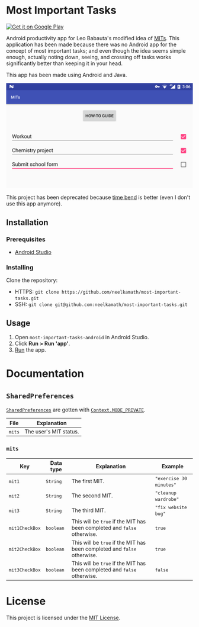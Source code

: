# Most Important Tasks

<a href="https://play.google.com/store/apps/details?id=io.github.neelkamath.mits">
  <img alt="Get it on Google Play" width="185" src="https://play.google.com/intl/en_us/badges/images/generic/en-play-badge.png" />
</a>

Android productivity app for Leo Babauta's modified idea of [MITs](https://zenhabits.net/purpose-your-day-most-important-task/). This application has been made because there was no Android app for the concept of most important tasks; and even though the idea seems simple enough, actually noting down, seeing, and crossing off tasks works significantly better than keeping it in your head.

This app has been made using Android and Java.

![Screenshot](screenshot.png)

This project has been deprecated because [time bend](https://gitlab.com/neelkamath/time-bend-android) is better (even I don't use this app anymore).

## Installation

### Prerequisites

- [Android Studio](https://developer.android.com/studio/index.html)

### Installing

Clone the repository:
- HTTPS: `git clone https://github.com/neelkamath/most-important-tasks.git`
- SSH: `git clone git@github.com:neelkamath/most-important-tasks.git`

## Usage

1. Open `most-important-tasks-android` in Android Studio.
1. Click **Run > Run 'app'**.
1. [Run](https://developer.android.com/training/basics/firstapp/running-app) the app.

# Documentation

## `SharedPreferences`

[`SharedPreferences`](https://developer.android.com/reference/android/content/SharedPreferences.html) are gotten with [`Context.MODE_PRIVATE`](https://developer.android.com/reference/android/content/Context.html#MODE_PRIVATE).

|File|Explanation|
|----|-----------|
|`mits`|The user's MIT status.|

### `mits`

|Key|Data type|Explanation|Example|
|---|---------|-----------|-------|
|`mit1`|`String`|The first MIT.|`"exercise 30 minutes"`|
|`mit2`|`String`|The second MIT.|`"cleanup wardrobe"`|
|`mit3`|`String`|The third MIT.|`"fix website bug"`|
|`mit1CheckBox`|`boolean`|This will be `true` if the MIT has been completed and `false` otherwise.|`true`|
|`mit2CheckBox`|`boolean`|This will be `true` if the MIT has been completed and `false` otherwise.|`true`|
|`mit3CheckBox`|`boolean`|This will be `true` if the MIT has been completed and `false` otherwise.|`false`|

# License

This project is licensed under the [MIT License](LICENSE).